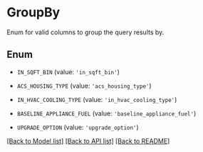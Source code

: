 # GroupBy

Enum for valid columns to group the query results by.

## Enum

* `IN_SQFT_BIN` (value: `'in_sqft_bin'`)

* `ACS_HOUSING_TYPE` (value: `'acs_housing_type'`)

* `IN_HVAC_COOLING_TYPE` (value: `'in_hvac_cooling_type'`)

* `BASELINE_APPLIANCE_FUEL` (value: `'baseline_appliance_fuel'`)

* `UPGRADE_OPTION` (value: `'upgrade_option'`)

[[Back to Model list]](../README.md#documentation-for-models) [[Back to API list]](../README.md#documentation-for-api-endpoints) [[Back to README]](../README.md)


